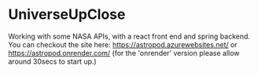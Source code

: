 # UniverseUpClose
Working with some NASA APIs, with a react front end and spring backend.
You can checkout the site here: https://astropod.azurewebsites.net/ or https://astropod.onrender.com/ (for the 'onrender' version please allow around 30secs to start up.)
